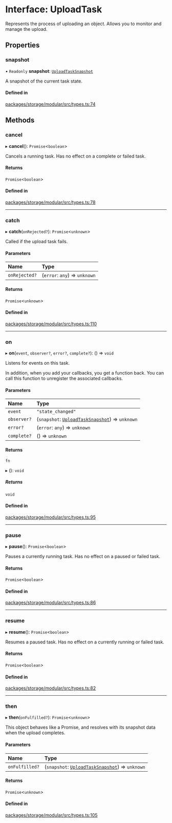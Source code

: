 # Interface: UploadTask

Represents the process of uploading an object. Allows you to monitor and manage the upload.

## Properties

### snapshot

• `Readonly` **snapshot**: [`UploadTaskSnapshot`](/reference/storage/interfaces/uploadtasksnapshot.md)

A snapshot of the current task state.

#### Defined in

[packages/storage/modular/src/types.ts:74](https://github.com/invertase/react-native-firebase/blob/3eaa35e5/packages/storage/modular/src/types.ts#L74)

## Methods

### cancel

▸ **cancel**(): `Promise`<`boolean`\>

Cancels a running task. Has no effect on a complete or failed task.

#### Returns

`Promise`<`boolean`\>

#### Defined in

[packages/storage/modular/src/types.ts:78](https://github.com/invertase/react-native-firebase/blob/3eaa35e5/packages/storage/modular/src/types.ts#L78)

___

### catch

▸ **catch**(`onRejected?`): `Promise`<`unknown`\>

Called if the upload task fails.

#### Parameters

| Name | Type |
| :------ | :------ |
| `onRejected?` | (`error`: `any`) => `unknown` |

#### Returns

`Promise`<`unknown`\>

#### Defined in

[packages/storage/modular/src/types.ts:110](https://github.com/invertase/react-native-firebase/blob/3eaa35e5/packages/storage/modular/src/types.ts#L110)

___

### on

▸ **on**(`event`, `observer?`, `error?`, `complete?`): () => `void`

Listens for events on this task.

In addition, when you add your callbacks, you get a function back. You can call this function to unregister the associated callbacks.

#### Parameters

| Name | Type |
| :------ | :------ |
| `event` | ``"state_changed"`` |
| `observer?` | (`snapshot`: [`UploadTaskSnapshot`](/reference/storage/interfaces/uploadtasksnapshot.md)) => `unknown` |
| `error?` | (`error`: `any`) => `unknown` |
| `complete?` | () => `unknown` |

#### Returns

`fn`

▸ (): `void`

##### Returns

`void`

#### Defined in

[packages/storage/modular/src/types.ts:95](https://github.com/invertase/react-native-firebase/blob/3eaa35e5/packages/storage/modular/src/types.ts#L95)

___

### pause

▸ **pause**(): `Promise`<`boolean`\>

Pauses a currently running task. Has no effect on a paused or failed task.

#### Returns

`Promise`<`boolean`\>

#### Defined in

[packages/storage/modular/src/types.ts:86](https://github.com/invertase/react-native-firebase/blob/3eaa35e5/packages/storage/modular/src/types.ts#L86)

___

### resume

▸ **resume**(): `Promise`<`boolean`\>

Resumes a paused task. Has no effect on a currently running or failed task.

#### Returns

`Promise`<`boolean`\>

#### Defined in

[packages/storage/modular/src/types.ts:82](https://github.com/invertase/react-native-firebase/blob/3eaa35e5/packages/storage/modular/src/types.ts#L82)

___

### then

▸ **then**(`onFulfilled?`): `Promise`<`unknown`\>

This object behaves like a Promise, and resolves with its snapshot data when the upload completes.

#### Parameters

| Name | Type |
| :------ | :------ |
| `onFulfilled?` | (`snapshot`: [`UploadTaskSnapshot`](/reference/storage/interfaces/uploadtasksnapshot.md)) => `unknown` |

#### Returns

`Promise`<`unknown`\>

#### Defined in

[packages/storage/modular/src/types.ts:105](https://github.com/invertase/react-native-firebase/blob/3eaa35e5/packages/storage/modular/src/types.ts#L105)
